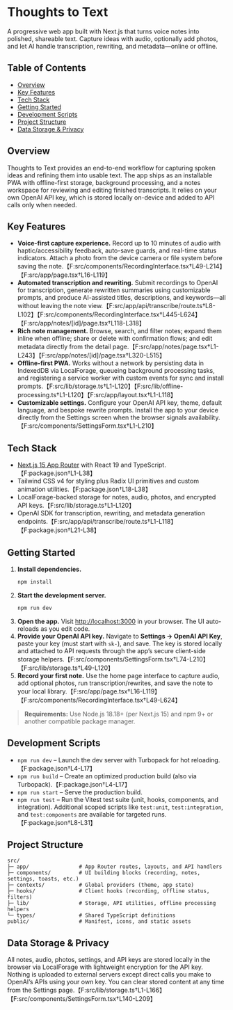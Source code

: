 # Thoughts to Text

A progressive web app built with Next.js that turns voice notes into polished, shareable text. Capture ideas with audio, optionally add photos, and let AI handle transcription, rewriting, and metadata—online or offline.

## Table of Contents
- [Overview](#overview)
- [Key Features](#key-features)
- [Tech Stack](#tech-stack)
- [Getting Started](#getting-started)
- [Development Scripts](#development-scripts)
- [Project Structure](#project-structure)
- [Data Storage & Privacy](#data-storage--privacy)

## Overview
Thoughts to Text provides an end-to-end workflow for capturing spoken ideas and refining them into usable text. The app ships as an installable PWA with offline-first storage, background processing, and a notes workspace for reviewing and editing finished transcripts. It relies on your own OpenAI API key, which is stored locally on-device and added to API calls only when needed.

## Key Features
- **Voice-first capture experience.** Record up to 10 minutes of audio with haptic/accessibility feedback, auto-save guards, and real-time status indicators. Attach a photo from the device camera or file system before saving the note.【F:src/components/RecordingInterface.tsx†L49-L214】【F:src/app/page.tsx†L16-L119】
- **Automated transcription and rewriting.** Submit recordings to OpenAI for transcription, generate rewritten summaries using customizable prompts, and produce AI-assisted titles, descriptions, and keywords—all without leaving the note view.【F:src/app/api/transcribe/route.ts†L8-L102】【F:src/components/RecordingInterface.tsx†L445-L624】【F:src/app/notes/[id]/page.tsx†L118-L318】
- **Rich note management.** Browse, search, and filter notes; expand them inline when offline; share or delete with confirmation flows; and edit metadata directly from the detail page.【F:src/app/notes/page.tsx†L1-L243】【F:src/app/notes/[id]/page.tsx†L320-L515】
- **Offline-first PWA.** Works without a network by persisting data in IndexedDB via LocalForage, queueing background processing tasks, and registering a service worker with custom events for sync and install prompts.【F:src/lib/storage.ts†L1-L120】【F:src/lib/offline-processing.ts†L1-L120】【F:src/app/layout.tsx†L1-L118】
- **Customizable settings.** Configure your OpenAI API key, theme, default language, and bespoke rewrite prompts. Install the app to your device directly from the Settings screen when the browser signals availability.【F:src/components/SettingsForm.tsx†L1-L210】

## Tech Stack
- [Next.js 15 App Router](https://nextjs.org/) with React 19 and TypeScript.【F:package.json†L1-L38】
- Tailwind CSS v4 for styling plus Radix UI primitives and custom animation utilities.【F:package.json†L18-L38】
- LocalForage-backed storage for notes, audio, photos, and encrypted API keys.【F:src/lib/storage.ts†L1-L120】
- OpenAI SDK for transcription, rewriting, and metadata generation endpoints.【F:src/app/api/transcribe/route.ts†L1-L118】【F:package.json†L21-L38】

## Getting Started
1. **Install dependencies.**
   ```bash
   npm install
   ```
2. **Start the development server.**
   ```bash
   npm run dev
   ```
3. **Open the app.** Visit [http://localhost:3000](http://localhost:3000) in your browser. The UI auto-reloads as you edit code.
4. **Provide your OpenAI API key.** Navigate to **Settings → OpenAI API Key**, paste your key (must start with `sk-`), and save. The key is stored locally and attached to API requests through the app’s secure client-side storage helpers.【F:src/components/SettingsForm.tsx†L74-L210】【F:src/lib/storage.ts†L49-L120】
5. **Record your first note.** Use the home page interface to capture audio, add optional photos, run transcription/rewrites, and save the note to your local library.【F:src/app/page.tsx†L16-L119】【F:src/components/RecordingInterface.tsx†L49-L624】

> **Requirements:** Use Node.js 18.18+ (per Next.js 15) and npm 9+ or another compatible package manager.

## Development Scripts
- `npm run dev` – Launch the dev server with Turbopack for hot reloading.【F:package.json†L4-L17】
- `npm run build` – Create an optimized production build (also via Turbopack).【F:package.json†L4-L17】
- `npm run start` – Serve the production build.
- `npm run test` – Run the Vitest test suite (unit, hooks, components, and integration). Additional scoped scripts like `test:unit`, `test:integration`, and `test:components` are available for targeted runs.【F:package.json†L8-L31】

## Project Structure
```
src/
├─ app/                # App Router routes, layouts, and API handlers
├─ components/         # UI building blocks (recording, notes, settings, toasts, etc.)
├─ contexts/           # Global providers (theme, app state)
├─ hooks/              # Client hooks (recording, offline status, filters)
├─ lib/                # Storage, API utilities, offline processing helpers
└─ types/              # Shared TypeScript definitions
public/                # Manifest, icons, and static assets
```

## Data Storage & Privacy
All notes, audio, photos, settings, and API keys are stored locally in the browser via LocalForage with lightweight encryption for the API key. Nothing is uploaded to external servers except direct calls you make to OpenAI’s APIs using your own key. You can clear stored content at any time from the Settings page.【F:src/lib/storage.ts†L1-L166】【F:src/components/SettingsForm.tsx†L140-L209】
